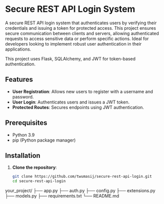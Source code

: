 
# Secure REST API Login System

A secure REST API login system that authenticates users by verifying their credentials and issuing a token for protected access. This project ensures secure communication between clients and servers, allowing authenticated requests to access sensitive data or perform specific actions. Ideal for developers looking to implement robust user authentication in their applications.

This project uses Flask, SQLAlchemy, and JWT for token-based authentication.

## Features

- **User Registration**: Allows new users to register with a username and password.
- **User Login**: Authenticates users and issues a JWT token.
- **Protected Routes**: Secures endpoints using JWT authentication.

## Prerequisites

- Python 3.9
- pip (Python package manager)

## Installation

1. **Clone the repository**:

   ```bash
   git clone https://github.com/twumasij/secure-rest-api-login.git
   cd secure-rest-api-login
your_project/
├── app.py
├── auth.py
├── config.py
├── extensions.py
├── models.py
├── requirements.txt
└── README.md
